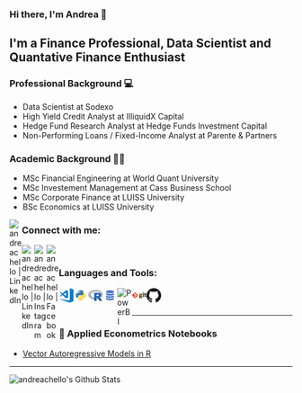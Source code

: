 ### Hi there, I'm Andrea 👋

## I'm a Finance Professional, Data Scientist and Quantative Finance Enthusiast

### Professional Background 💻
- Data Scientist at Sodexo 
- High Yield Credit Analyst at IlliquidX Capital
- Hedge Fund Research Analyst at Hedge Funds Investment Capital
- Non-Performing Loans / Fixed-Income Analyst at Parente & Partners

### Academic Background 👨‍🎓
- MSc Financial Engineering at World Quant University
- MSc Investement Management at Cass Business School
- MSc Corporate Finance at LUISS University
- BSc Economics at LUISS University
<img align="left" alt="andreachello | LinkedIn" width="22px" src="https://upload.wikimedia.org/wikipedia/en/1/17/Worldquant_logo.png" />

### Connect with me:

[<img align="left" alt="andreachello | LinkedIn" width="22px" src="https://cdn.jsdelivr.net/npm/simple-icons@v3/icons/linkedin.svg" />][linkedin]
[<img align="left" alt="andreachello | Instagram" width="22px" src="https://cdn.jsdelivr.net/npm/simple-icons@v3/icons/instagram.svg" />][instagram]
[<img align="left" alt="andreachello | Facebook" width="22px" src="https://cdn.jsdelivr.net/npm/simple-icons@v3/icons/facebook.svg" />][facebook]

<br />

### Languages and Tools:


<img align="left" alt="Visual Studio Code" width="26px" src="https://raw.githubusercontent.com/github/explore/80688e429a7d4ef2fca1e82350fe8e3517d3494d/topics/visual-studio-code/visual-studio-code.png" />


<img align="left" alt="Python" width="26px" src="https://raw.githubusercontent.com/github/explore/80688e429a7d4ef2fca1e82350fe8e3517d3494d/topics/python/python.png" />


<img align="left" alt="R" width="26px" src="https://raw.githubusercontent.com/github/explore/80688e429a7d4ef2fca1e82350fe8e3517d3494d/topics/r/r.png" />

<img align="left" alt="SQL" width="26px" src="https://raw.githubusercontent.com/github/explore/80688e429a7d4ef2fca1e82350fe8e3517d3494d/topics/sql/sql.png" />
<img align="left" alt="PowerBI" width="26px" src="https://cdn.jsdelivr.net/npm/simple-icons@3.4.0/icons/powerbi.svg" />

<img align="left" alt="Git" width="26px" src="https://raw.githubusercontent.com/github/explore/80688e429a7d4ef2fca1e82350fe8e3517d3494d/topics/git/git.png" />
<img align="left" alt="GitHub" width="26px" src="https://raw.githubusercontent.com/github/explore/78df643247d429f6cc873026c0622819ad797942/topics/github/github.png" />


<br />
<br />

---

### 📕 Applied Econometrics Notebooks
<!-- BLOG-POST-LIST:START -->
- [Vector Autoregressive Models in R](https://github.com/andreachello/Applied-Econometric-Time-Series/blob/master/Multivariate%20Time%20Series%20Analysis/VAR%20and%20SVAR%20Model%20Analysis.ipynb)
<!-- BLOG-POST-LIST:END -->

---

<img align="left" alt="andreachello's Github Stats" src="https://github-readme-stats.vercel.app/api?username=andreachello&show_icons=true&hide_border=true" />

[instagram]: https://www.instagram.com/andreachello/?hl=en
[linkedin]: https://www.linkedin.com/in/andrea-chello-ab50b39b/
[facebook]: https://www.facebook.com/andrea.chello94
